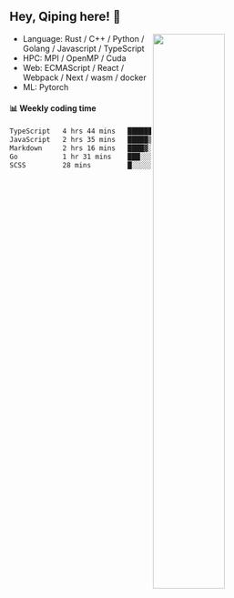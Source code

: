 

## Hey, Qiping here! :wave:

[<img align="right" width="50%" src="https://github-readme-stats.vercel.app/api?username=ppppqp&theme=dark&show_icons=true">](https://metrics.lecoq.io/ppppqp?template=classic)



-   Language: Rust / C++ / Python / Golang / Javascript / TypeScript
-   HPC: MPI / OpenMP / Cuda
-   Web: ECMAScript / React / Webpack / Next / wasm / docker
-   ML: Pytorch



#### :bar_chart: Weekly coding time

<!--START_SECTION:waka-->

```txt
TypeScript   4 hrs 44 mins   █████████▓░░░░░░░░░░░░░░░   38.68 %
JavaScript   2 hrs 35 mins   █████▒░░░░░░░░░░░░░░░░░░░   21.09 %
Markdown     2 hrs 16 mins   ████▓░░░░░░░░░░░░░░░░░░░░   18.53 %
Go           1 hr 31 mins    ███░░░░░░░░░░░░░░░░░░░░░░   12.47 %
SCSS         28 mins         █░░░░░░░░░░░░░░░░░░░░░░░░   03.93 %
```

<!--END_SECTION:waka-->
